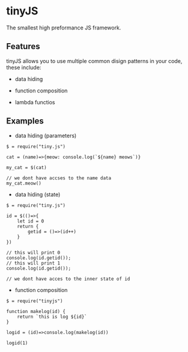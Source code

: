 # tinyJS

The smallest high preformance JS framework.

## Features

tinyJS allows you to use multiple common disign patterns in your code, these include:

- data hiding

- function composition

- lambda functios

## Examples

- data hiding (parameters)

```
$ = require("tiny.js")

cat = (name)=>{meow: console.log(`${name} meows`)}

my_cat = $(cat)

// we dont have accses to the name data
my_cat.meow()
```

- data hiding (state)

```
$ = require("tiny.js")

id = $(()=>{
	let id = 0
	return {
		getid = ()=>(id++)
	}
})

// this will print 0
console.log(id.getid());
// this will print 1
console.log(id.getid());

// we dont have acces to the inner state of id
```

- function composition

```
$ = require("tinyjs")

function makelog(id) {
	return `this is log ${id}`
}

logid = (id)=>console.log(makelog(id))

logid(1)
```
